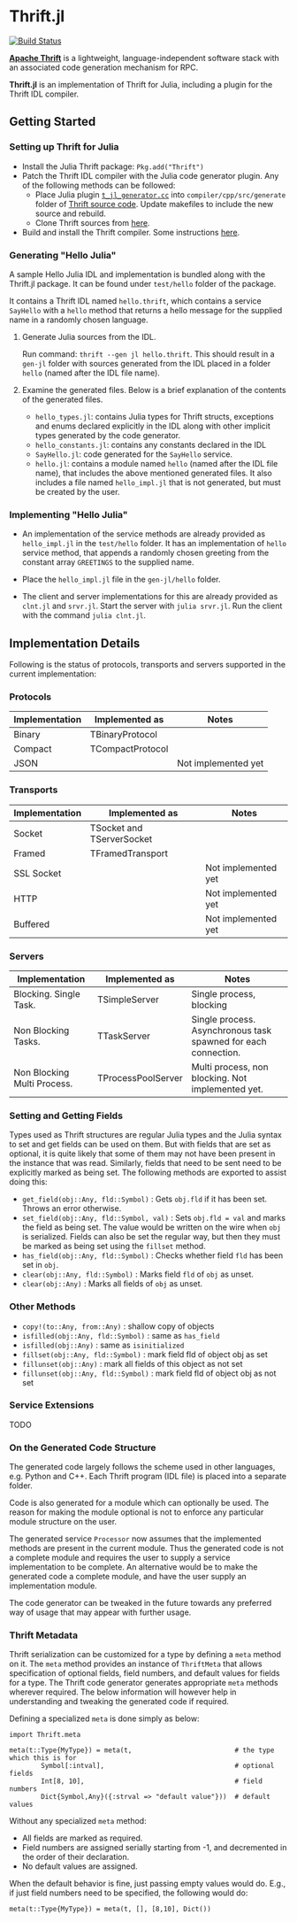 # Thrift.jl

[![Build Status](https://travis-ci.org/tanmaykm/Thrift.jl.png)](https://travis-ci.org/tanmaykm/Thrift.jl)

[**Apache Thrift**](http://thrift.apache.org/) is a lightweight, language-independent software stack with an associated code generation mechanism for RPC.

**Thrift.jl** is an implementation of Thrift for Julia, including a plugin for the Thrift IDL compiler.

## Getting Started

### Setting up Thrift for Julia

- Install the Julia Thrift package: `Pkg.add("Thrift")`
- Patch the Thrift IDL compiler with the Julia code generator plugin. Any of the following methods can be followed:
    - Place Julia plugin [`t_jl_generator.cc`](https://github.com/tanmaykm/Thrift.jl/tree/master/compiler) into `compiler/cpp/src/generate` folder of [Thrift source code](http://thrift.apache.org/download/). Update makefiles to include the new source and rebuild.
    - Clone Thrift sources from [here](https://github.com/tanmaykm/thrift).
- Build and install the Thrift compiler. Some instructions [here](http://thrift.apache.org/tutorial/).

### Generating "Hello Julia"
A sample Hello Julia IDL and implementation is bundled along with the Thrift.jl package. It can be found under `test/hello` folder of the package.

It contains a Thrift IDL named `hello.thrift`, which contains a service `SayHello` with a `hello` method that returns a hello message for the supplied name in a randomly chosen language.

1. Generate Julia sources from the IDL.
   
   Run command: `thrift --gen jl hello.thrift`. 
   This should result in a `gen-jl` folder with sources generated from the IDL placed in a folder `hello` (named after the IDL file name).
   
2. Examine the generated files. Below is a brief explanation of the contents of the generated files.

   -  `hello_types.jl`: contains Julia types for Thrift structs, exceptions and enums declared explicitly in the IDL along with other implicit types generated by the code generator.
   - `hello_constants.jl`: contains any constants declared in the IDL
   - `SayHello.jl`: code generated for the `SayHello` service.
   - `hello.jl`: contains a module named `hello` (named after the IDL file name), that includes the above mentioned generated files. It also includes a file named `hello_impl.jl` that is not generated, but must be created by the user.

### Implementing "Hello Julia"
- An implementation of the service methods are already provided as `hello_impl.jl` in the `test/hello` folder. It has an implementation of `hello` service method, that appends a randomly chosen greeting from the constant array `GREETINGS` to the supplied name.

- Place the `hello_impl.jl` file in the `gen-jl/hello` folder.
   
- The client and server implementations for this are already provided as `clnt.jl` and `srvr.jl`. Start the server with `julia srvr.jl`. Run the client with the command `julia clnt.jl`.


## Implementation Details

Following is the status of protocols, transports and servers supported in the current implementation:

### Protocols

Implementation | Implemented as               | Notes
---            | ---                          | ---
Binary         | TBinaryProtocol              |
Compact        | TCompactProtocol             | 
JSON           |                              | Not implemented yet


### Transports

Implementation | Implemented as               | Notes
---            | ---                          | ---
Socket         | TSocket and TServerSocket    |
Framed         | TFramedTransport             |
SSL Socket     |                              | Not implemented yet
HTTP           |                              | Not implemented yet
Buffered       |                              | Not implemented yet


### Servers

Implementation              | Implemented as               | Notes
---                         | ---                          | ---
Blocking. Single Task.      | TSimpleServer                | Single process, blocking
Non Blocking Tasks.         | TTaskServer                  | Single process. Asynchronous task spawned for each connection.
Non Blocking Multi Process. | TProcessPoolServer           | Multi process, non blocking. Not implemented yet.


### Setting and Getting Fields
Types used as Thrift structures are regular Julia types and the Julia syntax to set and get fields can be used on them. But with fields that are set as optional, it is quite likely that some of them may not have been present in the instance that was read. Similarly, fields that need to be sent need to be explicitly marked as being set. The following methods are exported to assist doing this:

- `get_field(obj::Any, fld::Symbol)` : Gets `obj.fld` if it has been set. Throws an error otherwise.
- `set_field(obj::Any, fld::Symbol, val)` : Sets `obj.fld = val` and marks the field as being set. The value would be written on the wire when `obj` is serialized. Fields can also be set the regular way, but then they must be marked as being set using the `fillset` method.
- `has_field(obj::Any, fld::Symbol)` : Checks whether field `fld` has been set in `obj`.
- `clear(obj::Any, fld::Symbol)` : Marks field `fld` of `obj` as unset.
- `clear(obj::Any)` : Marks all fields of `obj` as unset.


### Other Methods
- `copy!(to::Any, from::Any)` : shallow copy of objects
- `isfilled(obj::Any, fld::Symbol)` : same as `has_field`
- `isfilled(obj::Any)` : same as `isinitialized`
- `fillset(obj::Any, fld::Symbol)` : mark field fld of object obj as set
- `fillunset(obj::Any)` : mark all fields of this object as not set
- `fillunset(obj::Any, fld::Symbol)` : mark field fld of object obj as not set


### Service Extensions
TODO


### On the Generated Code Structure

The generated code largely follows the scheme used in other languages, e.g. Python and C++. Each Thrift program (IDL file) is placed into a separate folder. 

Code is also generated for a module which can optionally be used. The reason for making the module optional is not to enforce any particular module structure on the user.

The generated service `Processor` now assumes that the implemented methods are present in the current module. Thus the generated code is not a complete module and requires the user to supply a service implementation to be complete. An alternative would be to make the generated code a complete module, and have the user supply an implementation module.

The code generator can be tweaked in the future towards any preferred way of usage that may appear with further usage.


### Thrift Metadata

Thrift serialization can be customized for a type by defining a `meta` method on it. The `meta` method provides an instance of `ThriftMeta` that allows specification of optional fields, field numbers, and default values for fields for a type. The Thrift code generator generates appropriate `meta` methods wherever required. The below information will however help in understanding and tweaking the generated code if required.

Defining a specialized `meta` is done simply as below:

````
import Thrift.meta

meta(t::Type{MyType}) = meta(t,                          # the type which this is for
        Symbol[:intval],                                 # optional fields
        Int[8, 10],                                      # field numbers
        Dict{Symbol,Any}({:strval => "default value"}))  # default values
````

Without any specialized `meta` method:

- All fields are marked as required.
- Field numbers are assigned serially starting from -1, and decremented in the order of their declaration.
- No default values are assigned.

When the default behavior is fine, just passing empty values would do. E.g., if just field numbers need to be specified, the following would do:

````
meta(t::Type{MyType}) = meta(t, [], [8,10], Dict())
````

